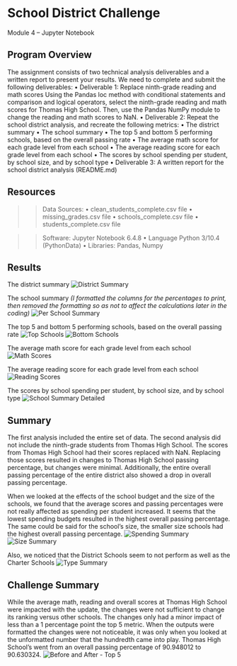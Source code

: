 # School District Challenge
Module 4 – Jupyter Notebook

## Program Overview
The assignment consists of two technical analysis deliverables and a written report to present your results. We need to complete and submit the following deliverables:
•	Deliverable 1: Replace ninth-grade reading and math scores
Using the Pandas loc method with conditional statements and comparison and logical operators, select the ninth-grade reading and math scores for Thomas High School. Then, use the Pandas NumPy module to change the reading and math scores to NaN.
•	Deliverable 2: Repeat the school district analysis, and recreate the following metrics:
•	The district summary
•	The school summary
•	The top 5 and bottom 5 performing schools, based on the overall passing rate
•	The average math score for each grade level from each school
•	The average reading score for each grade level from each school
•	The scores by school spending per student, by school size, and by school type
•	Deliverable 3: A written report for the school district analysis (README.md)
## Resources
>> Data Sources: 
•	clean_students_complete.csv file
•	missing_grades.csv file
•	schools_complete.csv file
•	students_complete.csv file

>> Software: Jupyter Notebook 6.4.8
•	Language Python 3/10.4 (PythonData)
•	Libraries: Pandas, Numpy

## Results
The district summary
![District Summary](https://user-images.githubusercontent.com/105124485/172476053-7301a8c0-40a9-4880-8edf-e3e5e815f76d.jpg)

The school summary 
_(I formatted the columns for the percentages to print, then removed the formatting so as not to affect the calculations later in the coding)_
![Per School Summary](https://user-images.githubusercontent.com/105124485/172476120-9da42efc-0ea2-491e-80df-22ca224d23d0.jpg)

The top 5 and bottom 5 performing schools, based on the overall passing rate
![Top Schools](https://user-images.githubusercontent.com/105124485/172476161-5c5bb8f5-1a87-494a-902e-dd00c36d7138.jpg)
![Bottom Schools](https://user-images.githubusercontent.com/105124485/172476177-a6695635-4358-4813-95eb-4cffc1997e36.jpg)

The average math score for each grade level from each school
![Math Scores](https://user-images.githubusercontent.com/105124485/172476202-cea46141-2d0c-4ed1-bd21-7e46adda4315.jpg)

The average reading score for each grade level from each school
![Reading Scores](https://user-images.githubusercontent.com/105124485/172476238-848bd630-0571-4398-a7ee-5b0cfc6836cb.jpg)

The scores by school spending per student, by school size, and by school type
![School Summary Detailed](https://user-images.githubusercontent.com/105124485/172476278-ad0b05ce-3343-4d3d-8d66-d83d458b1eef.jpg)

## Summary
The first analysis included the entire set of data.  The second analysis did not include the ninth-grade students from Thomas High School.  The scores from Thomas High School had their scores replaced with NaN. Replacing those scores resulted in changes to Thomas High School passing percentage, but changes were minimal.  Additionally, the entire overall passing percentage of the entire district also showed a drop in overall passing percentage. 

When we looked at the effects of the school budget and the size of the schools, we found that the average scores and passing percentages were not really affected as spending per student increased. It seems that the lowest spending budgets resulted in the highest overall passing percentage. The same could be said for the school’s size, the smaller size schools had the highest overall passing percentage.
![Spending Summary](https://user-images.githubusercontent.com/105124485/172476327-cdd89106-be2b-4029-9c01-46539af5d369.jpg)
![Size Summary](https://user-images.githubusercontent.com/105124485/172476350-abdf9e25-fcb6-4c07-b7fd-df670087ca81.jpg)

Also, we noticed that the District Schools seem to not perform as well as the Charter Schools
![Type Summary](https://user-images.githubusercontent.com/105124485/172476395-f7913ba9-88c8-48ec-973a-478f02c9369d.jpg)

## Challenge Summary
While the average math, reading and overall scores at Thomas High School were impacted with the update, the changes were not sufficient to change its ranking versus other schools. The changes only had a minor impact of less than a 1 percentage point the top 5 metric. When the outputs were formatted the changes were not noticeable, it was only when you looked at the unformatted number that the hundredth came into play. Thomas High School’s went from an overall passing percentage of 90.948012 to 90.630324.
![Before and After - Top 5](https://user-images.githubusercontent.com/105124485/172474753-0adc201b-2d0f-4b5c-98d7-74b0f256a0a6.jpg)


